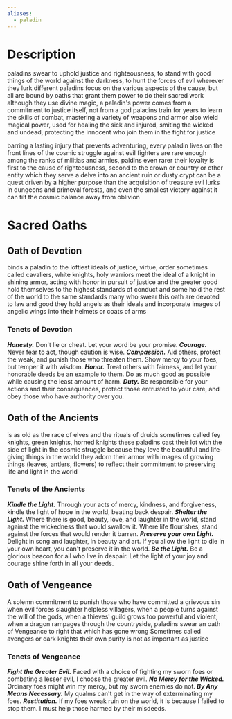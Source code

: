 ```yaml
---
aliases:
  - paladin
---
```

# Description
paladins swear to uphold justice and righteousness, to stand with good things of the world against the darkness, to hunt the forces of evil wherever they lurk
different paladins focus on the various aspects of the cause, but all are bound by oaths that grant them power to do their sacred work
although they use divine magic, a paladin's power comes from a commitment to justice itself, not from a god
paladins train for years to learn the skills of combat, mastering a variety of weapons and armor
also wield magical power, used for healing the sick and injured, smiting the wicked and undead, protecting the innocent who join them in the fight for justice

barring a lasting injury that prevents adventuring, every paladin lives on the front lines of the cosmic struggle against evil
fighters are rare enough among the ranks of militias and armies, paldins even rarer
their loyalty is first to the cause of righteousness, second to the crown or country or other entity which they serve
a delve into an ancient ruin or dusty crypt can be a quest driven by a higher purpose than the acquisition of treasure
evil lurks in dungeons and primeval forests, and even the smallest victory against it can tilt the cosmic balance away from oblivion
# Sacred Oaths
## Oath of Devotion
binds a paladin to the loftiest ideals of justice, virtue, order
sometimes called cavaliers, white knights, holy warriors
meet the ideal of a knight in shining armor, acting with honor in pursuit of justice and the greater good
hold themselves to the highest standards of conduct and some hold the rest of the world to the same standards
many who swear this oath are devoted to law and good
they hold angels as their ideals and incorporate images of angelic wings into their helmets or coats of arms
### Tenets of Devotion
***Honesty.*** Don't lie or cheat. Let your word be your promise. 
***Courage.*** Never fear to act, though caution is wise.
***Compassion.*** Aid others, protect the weak, and punish those who threaten them. Show mercy to your foes, but temper it with wisdom.
***Honor.*** Treat others with fairness, and let your honorable deeds be an example to them. Do as much good as possible while causing the least amount of harm.
***Duty.*** Be responsible for your actions and their consequences, protect those entrusted to your care, and obey those who have authority over you.
## Oath of the Ancients
is as old as the race of elves and the rituals of druids
sometimes called fey knights, green knights, horned knights
these paladins cast their lot with the side of light in the cosmic struggle because they love the beautiful and life-giving things in the world
they adorn their armor with images of growing things (leaves, antlers, flowers) to reflect their commitment to preserving life and light in the world
### Tenets of the Ancients
***Kindle the Light.*** Through your acts of mercy, kindness, and forgiveness, kindle the light of hope in the world, beating back despair.
***Shelter the Light.*** Where there is good, beauty, love, and laughter in the world, stand against the wickedness that would swallow it. Where life flourishes, stand against the forces that would render it barren.
***Preserve your own Light.*** Delight in song and laughter, in beauty and art. If you allow the light to die in your own heart, you can't preserve it in the world.
***Be the Light.*** Be a glorious beacon for all who live in
despair. Let the light of your joy and courage shine forth
in all your deeds.
## Oath of Vengeance
A solemn commitment to punish those who have committed a grievous sin
when evil forces slaughter helpless villagers, when a people turns against the will of the gods, when a thieves' guild grows too powerful and violent, when a dragon rampages through the countryside, paladins swear an oath of Vengeance to right that which has gone wrong
Sometimes called avengers or dark knights
their own purity is not as important as justice
### Tenets of Vengeance
***Fight the Greater Evil.*** Faced with a choice of fighting my sworn foes or combating a lesser evil, I choose the greater evil.
***No Mercy for the Wicked.*** Ordinary foes might win my mercy, but my sworn enemies do not.
***By Any Means Necessary.*** My qualms can't get in the way of exterminating my foes.
***Restitution.*** If my foes wreak ruin on the world, it is because I failed to stop them. I must help those harmed by their misdeeds.